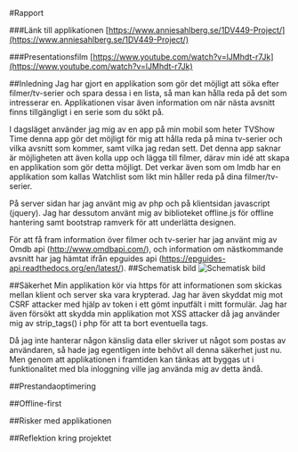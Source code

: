 #Rapport

###Länk till applikationen
[https://www.anniesahlberg.se/1DV449-Project/](https://www.anniesahlberg.se/1DV449-Project/)

###Presentationsfilm
[https://www.youtube.com/watch?v=lJMhdt-r7Jk](https://www.youtube.com/watch?v=lJMhdt-r7Jk)

##Inledning
Jag har gjort en applikation som gör det möjligt att söka efter filmer/tv-serier och spara dessa i en lista, så man kan hålla reda på det som intresserar en.
Applikationen visar även information om när nästa avsnitt finns tillgängligt i en serie som du sökt på.

I dagsläget använder jag mig av en app på min mobil som heter TVShow Time denna app gör det möjligt för mig att hålla reda på mina tv-serier och vilka avsnitt som kommer, samt vilka jag redan sett. Det denna app saknar är möjligheten att även kolla upp och lägga till filmer, därav  min idé att skapa en applikation som gör detta möjligt. 
Det verkar även som om Imdb har en applikation som kallas Watchlist som likt min håller reda på dina filmer/tv-serier.

På server sidan har jag använt mig av php och på klientsidan javascript (jquery). 
Jag har dessutom använt mig av biblioteket offline.js för offline hantering samt bootstrap ramverk för att underlätta designen. 

För att få fram information över filmer och tv-serier har jag använt mig av Omdb api (http://www.omdbapi.com/), och information om nästkommande avsnitt har jag hämtat ifrån epguides api (https://epguides-api.readthedocs.org/en/latest/). 
##Schematisk bild
![Schematisk bild](https://github.com/as223my/1DV449-Projekt-as223my/blob/master/SchematiskBild.png)

##Säkerhet
Min applikation kör via https för att informationen som skickas mellan klient och server ska vara krypterad. Jag har även skyddat mig mot CSRF attacker med hjälp av token i ett gömt inputfält i mitt formulär. Jag har även försökt att skydda min applikation mot XSS attacker då jag använder mig av strip_tags() i php för att ta bort eventuella tags.

Då jag inte hanterar någon känslig data eller skriver ut något som postas av användaren, så hade jag egentligen inte behövt all denna säkerhet just nu. Men genom att applikationen i framtiden kan tänkas att byggas ut i funktionalitet med bla inloggning ville jag använda mig av detta ändå. 

##Prestandaoptimering

##Offline-first

##Risker med applikationen

##Reflektion kring projektet
